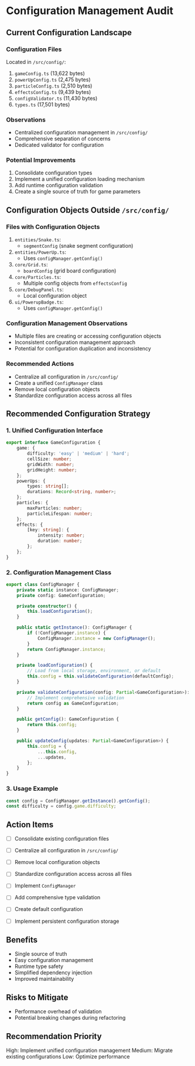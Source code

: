 # Configuration Management Audit

## Current Configuration Landscape

### Configuration Files

Located in `/src/config/`:

1. `gameConfig.ts` (13,622 bytes)
2. `powerUpConfig.ts` (2,475 bytes)
3. `particleConfig.ts` (2,510 bytes)
4. `effectsConfig.ts` (9,439 bytes)
5. `configValidator.ts` (11,430 bytes)
6. `types.ts` (17,501 bytes)

### Observations

- Centralized configuration management in `/src/config/`
- Comprehensive separation of concerns
- Dedicated validator for configuration

### Potential Improvements

1. Consolidate configuration types
2. Implement a unified configuration loading mechanism
3. Add runtime configuration validation
4. Create a single source of truth for game parameters

## Configuration Objects Outside `/src/config/`

### Files with Configuration Objects

1. `entities/Snake.ts`:
    - `segmentConfig` (snake segment configuration)
2. `entities/PowerUp.ts`:
    - Uses `configManager.getConfig()`
3. `core/Grid.ts`:
    - `boardConfig` (grid board configuration)
4. `core/Particles.ts`:
    - Multiple config objects from `effectsConfig`
5. `core/DebugPanel.ts`:
    - Local configuration object
6. `ui/PowerupBadge.ts`:
    - Uses `configManager.getConfig()`

### Configuration Management Observations

- Multiple files are creating or accessing configuration objects
- Inconsistent configuration management approach
- Potential for configuration duplication and inconsistency

### Recommended Actions

- Centralize all configuration in `/src/config/`
- Create a unified `ConfigManager` class
- Remove local configuration objects
- Standardize configuration access across all files

## Recommended Configuration Strategy

### 1. Unified Configuration Interface

```typescript
export interface GameConfiguration {
	game: {
		difficulty: 'easy' | 'medium' | 'hard';
		cellSize: number;
		gridWidth: number;
		gridHeight: number;
	};
	powerUps: {
		types: string[];
		durations: Record<string, number>;
	};
	particles: {
		maxParticles: number;
		particleLifespan: number;
	};
	effects: {
		[key: string]: {
			intensity: number;
			duration: number;
		};
	};
}
```

### 2. Configuration Management Class

```typescript
export class ConfigManager {
	private static instance: ConfigManager;
	private config: GameConfiguration;

	private constructor() {
		this.loadConfiguration();
	}

	public static getInstance(): ConfigManager {
		if (!ConfigManager.instance) {
			ConfigManager.instance = new ConfigManager();
		}
		return ConfigManager.instance;
	}

	private loadConfiguration() {
		// Load from local storage, environment, or default
		this.config = this.validateConfiguration(defaultConfig);
	}

	private validateConfiguration(config: Partial<GameConfiguration>): GameConfiguration {
		// Implement comprehensive validation
		return config as GameConfiguration;
	}

	public getConfig(): GameConfiguration {
		return this.config;
	}

	public updateConfig(updates: Partial<GameConfiguration>) {
		this.config = {
			...this.config,
			...updates,
		};
	}
}
```

### 3. Usage Example

```typescript
const config = ConfigManager.getInstance().getConfig();
const difficulty = config.game.difficulty;
```

## Action Items

- [ ] Consolidate existing configuration files
- [ ] Centralize all configuration in `/src/config/`
- [ ] Remove local configuration objects
- [ ] Standardize configuration access across all files

- [ ] Implement `ConfigManager`
- [ ] Add comprehensive type validation
- [ ] Create default configuration
- [ ] Implement persistent configuration storage

## Benefits

- Single source of truth
- Easy configuration management
- Runtime type safety
- Simplified dependency injection
- Improved maintainability

## Risks to Mitigate

- Performance overhead of validation
- Potential breaking changes during refactoring

## Recommendation Priority

High: Implement unified configuration management
Medium: Migrate existing configurations
Low: Optimize performance
